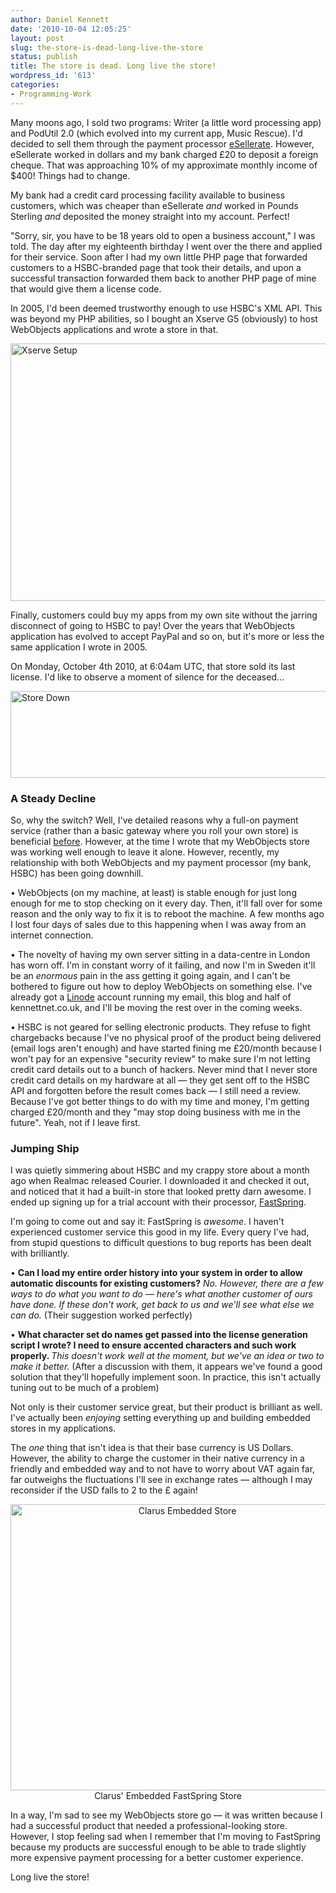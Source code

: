 ```yaml
---
author: Daniel Kennett
date: '2010-10-04 12:05:25'
layout: post
slug: the-store-is-dead-long-live-the-store
status: publish
title: The store is dead. Long live the store!
wordpress_id: '613'
categories:
- Programming-Work
---
```


<p>Many moons ago, I sold two programs: Writer (a little word processing app) and PodUtil 2.0 (which evolved into my current app, Music Rescue). I'd decided to sell them through the payment processor <a href="http://www.esellerate.net/">eSellerate</a>. However, eSellerate worked in dollars and my bank charged £20 to deposit a foreign cheque. That was approaching 10% of my approximate monthly income of $400! Things had to change.</p>
<p>My bank had a credit card processing facility available to business customers, which was cheaper than eSellerate <em>and</em> worked in Pounds Sterling <em>and </em>deposited the money straight into my account. Perfect!</p>
<p>"Sorry, sir, you have to be 18 years old to open a business account," I was told. The day after my eighteenth birthday I went over the there and applied for their service. Soon after I had my own little PHP page that forwarded customers to a HSBC-branded page that took their details, and upon a successful transaction forwarded them back to another PHP page of mine that would give them a license code.</p>
<p>In 2005, I'd been deemed trustworthy enough to use HSBC's XML API. This was beyond my PHP abilities, so I bought an Xserve G5 (obviously) to host WebObjects applications and wrote a store in that.</p>
<p><img style="display: block; margin-left: auto; margin-right: auto;" src="http://ikennd.ac/pictures/for_posts/2010/10/P1010056.jpg" border="0" alt="Xserve Setup" width="550" height="412" /></p>
<p>Finally, customers could buy my apps from my own site without the jarring disconnect of going to HSBC to pay! Over the years that WebObjects application has evolved to accept PayPal and so on, but it's more or less the same application I wrote in 2005.</p>
<p>On Monday, October 4th 2010, at 6:04am UTC, that store sold its last license. I'd like to observe a moment of silence for the deceased…</p>
<p><img style="display: block; margin-left: auto; margin-right: auto;" src="http://ikennd.ac/pictures/for_posts/2010/10/store_down.png" border="0" alt="Store Down" width="550" height="139" /></p>
<h3>A Steady Decline</h3>
<p>So, why the switch? Well, I've detailed reasons why a full-on payment service (rather than a basic gateway where you roll your own store) is beneficial <a href="http://www.kennettnet.co.uk/blog/comments/the_great_debate/">before</a>. However, at the time I wrote that my WebObjects store was working well enough to leave it alone. However, recently, my relationship with both WebObjects and my payment processor (my bank, HSBC) has been going downhill.</p>
<p>• WebObjects (on my machine, at least) is stable enough for just long enough for me to stop checking on it every day. Then, it'll fall over for some reason and the only way to fix it is to reboot the machine. A few months ago I lost four days of sales due to this happening when I was away from an internet connection.</p>
<p>• The novelty of having my own server sitting in a data-centre in London has worn off. I'm in constant worry of it failing, and now I'm in Sweden it'll be an <em>enormous</em> pain in the ass getting it going again, and I can't be bothered to figure out how to deploy WebObjects on something else. I've already got a <a href="http://www.linode.com/">Linode</a> account running my email, this blog and half of kennettnet.co.uk, and I'll be moving the rest over in the coming weeks.</p>
<p>• HSBC is not geared for selling electronic products. They refuse to fight chargebacks because I've no physical proof of the product being delivered (email logs aren't enough) and have started fining me £20/month because I won't pay for an expensive "security review" to make sure I'm not letting credit card details out to a bunch of hackers. Never mind that I never store credit card details on my hardware at all — they get sent off to the HSBC API and forgotten before the result comes back — I still need a review. Because I've got better things to do with my time and money, I'm getting charged £20/month and they "may stop doing business with me in the future". Yeah, not if I leave first.</p>
<h3>Jumping Ship</h3>
<p>I was quietly simmering about HSBC and my crappy store about a month ago when Realmac released Courier. I downloaded it and checked it out, and noticed that it had a built-in store that looked pretty darn awesome. I ended up signing up for a trial account with their processor, <a href="http://www.fastspring.com/">FastSpring</a>.</p>
<p>I'm going to come out and say it: FastSpring is <em>awesome</em>. I haven't experienced customer service this good in my life. Every query I've had, from stupid questions to difficult questions to bug reports has been dealt with brilliantly.</p>
<p>• <strong>Can I load my entire order history into your system in order to allow automatic discounts for existing customers?</strong> <em>No. However, there are a few ways to do what you want to do — here's what another customer of ours have done. If these don't work, get back to us and we'll see what else we can do. </em>(Their suggestion worked perfectly)</p>
<p>• <strong>What character set do names get passed into the license generation script I wrote? I need to ensure accented characters and such work properly. </strong><em>This doesn't work well at the moment, but we've an idea or two to make it better. </em>(After a discussion with them, it appears we've found a good solution that they'll hopefully implement soon. In practice, this isn't actually tuning out to be much of a problem)</p>
<p>Not only is their customer service great, but their product is brilliant as well. I've actually been <em>enjoying</em> setting everything up and building embedded stores in my applications.</p>
<p>The <em>one</em> thing that isn't idea is that their base currency is US Dollars. However, the ability to charge the customer in their native currency in a friendly and embedded way and to not have to worry about VAT again far, far outweighs the fluctuations I'll see in exchange rates — although I may reconsider if the USD falls to 2 to the £ again!</p>
<p style="text-align: center;"><img style="display: block; margin-left: auto; margin-right: auto;" src="http://ikennd.ac/pictures/for_posts/2010/10/ClarusStore.png" border="0" alt="Clarus Embedded Store" width="550" height="458" />Clarus' Embedded FastSpring Store</p>
<p style="text-align: left;">In a way, I'm sad to see my WebObjects store go — it was written because I had a successful product that needed a professional-looking store. However, I stop feeling sad when I remember that I'm moving to FastSpring because my products are successful enough to be able to trade slightly more expensive payment processing for a better customer experience.</p>
<p style="text-align: left;">Long live the store!</p>